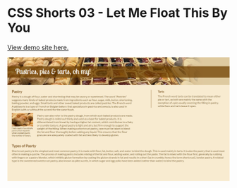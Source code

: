 # CSS Shorts 03 - Let Me Float This By You

[View demo site here.](https://webdevtuts.github.io/css_shorts_03_let_me_float_this_by_you/)

![Preview](screenshot.png)
